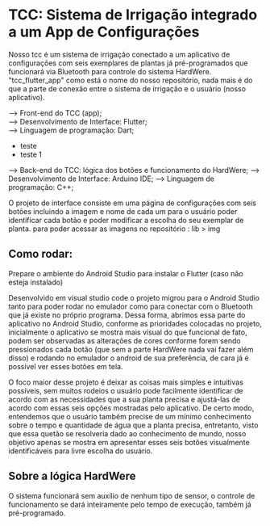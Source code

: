 # TCC: Sistema de Irrigação integrado a um App de Configurações

Nosso tcc é um sistema de irrigação conectado a um aplicativo de configurações com seis exemplares de plantas já pré-programados que funcionará via Bluetooth para controle do sistema HardWere.
"tcc_flutter_app" como está o nome do nosso repositório, nada mais é do que a parte de conexão entre o sistema de irrigação e o usuário (nosso aplicativo).

--> Front-end do TCC (app);<br/>
--> Desenvolvimento de Interface: Flutter;<br/>
--> Linguagem de programação: Dart;<br/>
- teste
- teste 1

--> Back-end do TCC: lógica dos botões e funcionamento do HardWere;
--> Desenvolvimento de Interface: Arduino IDE;
--> Linguagem de programação: C++;

O projeto de interface consiste em uma página de configurações com seis botões incluindo a imagem e nome de cada um para o usuário poder identificar cada botão e poder modificar a escolha do seu exemplar de planta.
para poder acessar as imagens no repositório : lib > img

## Como rodar:

Prepare o ambiente do Android Studio para instalar o Flutter (caso não esteja instalado)

Desenvolvido em visual studio code o projeto migrou para o Android Studio tanto para poder rodar no emulador como para conectar com o Bluetooth que já existe no próprio programa.
Dessa forma, abrimos essa parte do aplicativo no Android Studio, conforme as prioridades colocadas no projeto, inicialmente o aplicativo se mostra mais visual do que funcional de fato, podem ser observadas as alterações de cores conforme forem sendo pressionados cada botão (que sem a parte HardWere nada vai fazer além disso) e rodando no emulador o android de sua preferência, de cara já é possível ver esses botões em tela.

O foco maior desse projeto é deixar as coisas mais simples e intuitivas possíveis, sem muitos rodeios o usuário pode facilmente identificar de acordo com as necessidades que a sua planta precisa e ajustá-las de acordo com essas seis opções mostradas pelo aplicativo. De certo modo, entendemos que o usuário também precise de um mínimo conhecimento sobre o tempo e quantidade de água que a planta precisa, entretanto, visto que essa quetão se resolveria dado ao conhecimento de mundo, nosso objetivo apenas se mostra em apresentar esses seis botões visualmente identificáveis para livre escolha do usuário.

## Sobre a lógica HardWere

O sistema funcionará sem auxílio de nenhum tipo de sensor, o controle de funcionamento se dará inteiramente pelo tempo de execução, também já pré-programado. 
